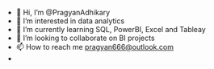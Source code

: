 - 👋 Hi, I’m @PragyanAdhikary
- 👀 I’m interested in data analytics
- 🌱 I’m currently learning SQL, PowerBI, Excel and Tableay
- 💞️ I’m looking to collaborate on BI projects
- 📫 How to reach me pragyan666@outlook.com
- 

<!---
PragyanAdhikary/PragyanAdhikary is a ✨ special ✨ repository because its `README.md` (this file) appears on your GitHub profile.
You can click the Preview link to take a look at your changes.
--->
